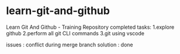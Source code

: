 # learn-git-and-github
Learn Git And Github - Training Repository
completed tasks:
1.explore github
2.perform all git CLI commands
3.git using vscode

issues : 
conflict during merge branch 
solution : done
